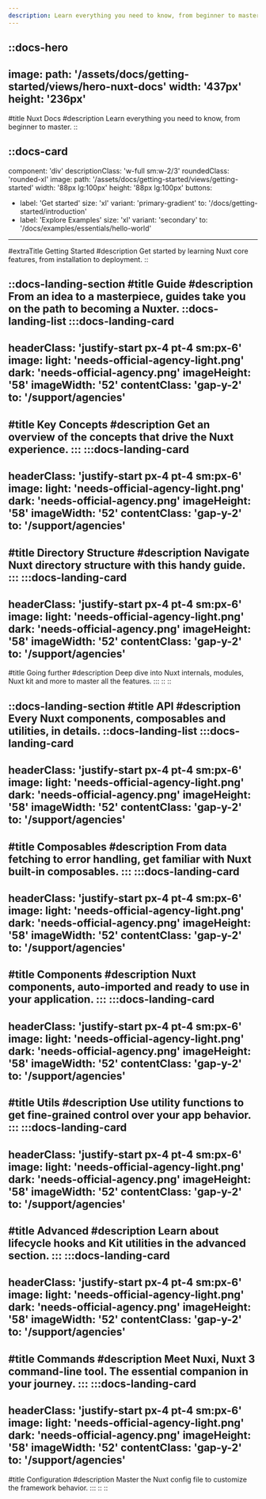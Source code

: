 ```yaml
---
description: Learn everything you need to know, from beginner to master.
---
```

<!-- markdownlint-disable -->
<!-- @case-police-disable -->
::docs-hero
---
image:
  path: '/assets/docs/getting-started/views/hero-nuxt-docs'
  width: '437px'
  height: '236px'
---
#title
Nuxt Docs
#description
Learn everything you need to know, from beginner to master.
::

::docs-card
---
component: 'div'
descriptionClass: 'w-full sm:w-2/3'
roundedClass: 'rounded-xl'
image:
  path: '/assets/docs/getting-started/views/getting-started'
  width: '88px lg:100px'
  height: '88px lg:100px'
buttons:
  - label: 'Get started'
    size: 'xl'
    variant: 'primary-gradient'
    to: '/docs/getting-started/introduction'
  - label: 'Explore Examples'
    size: 'xl'
    variant: 'secondary'
    to: '/docs/examples/essentials/hello-world'
---
#extraTitle
Getting Started
#description
Get started by learning Nuxt core features, from installation to deployment.
::



::docs-landing-section
#title
Guide
#description
From an idea to a masterpiece, guides take you on the path to becoming a Nuxter.
  ::docs-landing-list
  :::docs-landing-card
  ---
  headerClass: 'justify-start px-4 pt-4 sm:px-6'
  image:
    light: 'needs-official-agency-light.png'
    dark: 'needs-official-agency.png'
  imageHeight: '58'
  imageWidth: '52'
  contentClass: 'gap-y-2'
  to: '/support/agencies'
  ---
  #title
  Key Concepts
  #description
  Get an overview of the concepts that drive the Nuxt experience.
  :::
  :::docs-landing-card
  ---
  headerClass: 'justify-start px-4 pt-4 sm:px-6'
  image:
    light: 'needs-official-agency-light.png'
    dark: 'needs-official-agency.png'
  imageHeight: '58'
  imageWidth: '52'
  contentClass: 'gap-y-2'
  to: '/support/agencies'
  ---
  #title
  Directory Structure
  #description
  Navigate Nuxt directory structure with this handy guide.
  :::
  :::docs-landing-card
  ---
  headerClass: 'justify-start px-4 pt-4 sm:px-6'
  image:
    light: 'needs-official-agency-light.png'
    dark: 'needs-official-agency.png'
  imageHeight: '58'
  imageWidth: '52'
  contentClass: 'gap-y-2'
  to: '/support/agencies'
  ---
  #title
  Going further
  #description
  Deep dive into Nuxt internals, modules, Nuxt kit and more to master all the features.
  :::
  ::
::

::docs-landing-section
#title
API
#description
Every Nuxt components, composables and utilities, in details.
  ::docs-landing-list
  :::docs-landing-card
  ---
  headerClass: 'justify-start px-4 pt-4 sm:px-6'
  image:
    light: 'needs-official-agency-light.png'
    dark: 'needs-official-agency.png'
  imageHeight: '58'
  imageWidth: '52'
  contentClass: 'gap-y-2'
  to: '/support/agencies'
  ---
  #title
  Composables
  #description
  From data fetching to error handling, get familiar with Nuxt built-in composables.
  :::
  :::docs-landing-card
  ---
  headerClass: 'justify-start px-4 pt-4 sm:px-6'
  image:
    light: 'needs-official-agency-light.png'
    dark: 'needs-official-agency.png'
  imageHeight: '58'
  imageWidth: '52'
  contentClass: 'gap-y-2'
  to: '/support/agencies'
  ---
  #title
  Components
  #description
  Nuxt components, auto-imported and ready to use in your application.
  :::
  :::docs-landing-card
  ---
  headerClass: 'justify-start px-4 pt-4 sm:px-6'
  image:
    light: 'needs-official-agency-light.png'
    dark: 'needs-official-agency.png'
  imageHeight: '58'
  imageWidth: '52'
  contentClass: 'gap-y-2'
  to: '/support/agencies'
  ---
  #title
  Utils
  #description
  Use utility functions to get fine-grained control over your app behavior.
  :::
  :::docs-landing-card
  ---
  headerClass: 'justify-start px-4 pt-4 sm:px-6'
  image:
    light: 'needs-official-agency-light.png'
    dark: 'needs-official-agency.png'
  imageHeight: '58'
  imageWidth: '52'
  contentClass: 'gap-y-2'
  to: '/support/agencies'
  ---
  #title
  Advanced
  #description
  Learn about lifecycle hooks and Kit utilities in the advanced section.
  :::
  :::docs-landing-card
  ---
  headerClass: 'justify-start px-4 pt-4 sm:px-6'
  image:
    light: 'needs-official-agency-light.png'
    dark: 'needs-official-agency.png'
  imageHeight: '58'
  imageWidth: '52'
  contentClass: 'gap-y-2'
  to: '/support/agencies'
  ---
  #title
  Commands
  #description
  Meet Nuxi, Nuxt 3 command-line tool. The essential companion in your journey.
  :::
  :::docs-landing-card
  ---
  headerClass: 'justify-start px-4 pt-4 sm:px-6'
  image:
    light: 'needs-official-agency-light.png'
    dark: 'needs-official-agency.png'
  imageHeight: '58'
  imageWidth: '52'
  contentClass: 'gap-y-2'
  to: '/support/agencies'
  ---
  #title
  Configuration
  #description
  Master the Nuxt config file to customize the framework behavior.
  :::
  ::
::
